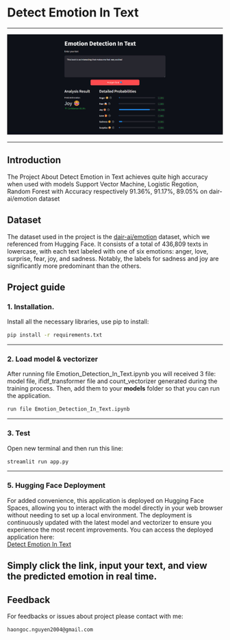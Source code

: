 # Detect Emotion In Text

---
![architecture_nir](demo.jpg)

---

## Introduction
The Project About Detect Emotion in Text achieves quite high accuracy when used with models Support Vector Machine, Logistic Regotion, Random Forest with Accuracy respectively 91.36%, 91.17%, 89.05% on dair-ai/emotion dataset

## Dataset
The dataset used in the project is the [dair-ai/emotion](https://huggingface.co/datasets/dair-ai/emotion) dataset, which we referenced from Hugging Face. It consists of a total of 436,809 texts in lowercase, with each text labeled with one of six emotions: anger, love, surprise, fear, joy, and sadness. Notably, the labels for sadness and joy are significantly more predominant than the others.

## Project guide
### 1. Installation.
Install all the necessary libraries, use pip to install:
```bash
pip install -r requirements.txt
```

----
### 2. Load model & vectorizer
After running file Emotion_Detection_In_Text.ipynb you will received 3 file: model file, ifidf_transformer file and count_vectorizer generated during the training process. Then, add them to your **models**  folder so that you can run the application.
```bash
run file Emotion_Detection_In_Text.ipynb
```

---
### 3. Test
Open new terminal and then run this line:
```bash
streamlit run app.py
```
---
### 5. Hugging Face Deployment
For added convenience, this application is deployed on Hugging Face Spaces, allowing you to interact with the model directly in your web browser without needing to set up a local environment. The deployment is continuously updated with the latest model and vectorizer to ensure you experience the most recent improvements.
You can access the deployed application here:  
[Detect Emotion In Text](https://huggingface.co/spaces/HaoHao2915/Detect_Emotion_In_Text)

Simply click the link, input your text, and view the predicted emotion in real time.
---
## Feedback
For feedbacks or issues about project please contact with me: 
```
haongoc.nguyen2004@gmail.com
```
